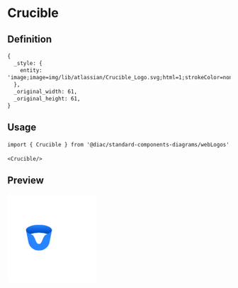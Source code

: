 # Crucible

## Definition

```
{
  _style: { 
    entity: 'image;image=img/lib/atlassian/Crucible_Logo.svg;html=1;strokeColor=none;',
  },
  _original_width: 61,
  _original_height: 61,
}
```

## Usage

```
import { Crucible } from '@diac/standard-components-diagrams/webLogos'

<Crucible/>
```

## Preview

<img src="./crucible.png" width="200"/>
